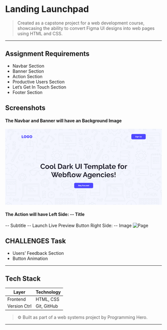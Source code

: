 # Landing Launchpad
> Created as a capstone project for a web development course, showcasing the ability to convert Figma UI designs into web pages using HTML and CSS.

---
## Assignment Requirements

- Navbar Section
- Banner Section
- Action Section
- Productive Users Section
- Let’s Get In Touch Section
- Footer Section

## Screenshots

#### The Navbar and Banner will have an Background Image
![Banner](ui/banner.png)
#### The Action will have Left Side: -- Title
-- Subtitle
-- Launch Live Preview Button
Right Side: -- Image
![ Page](https://camo.githubusercontent.com/fd3eed66a603fd979a59514c003ad2e87642702acb8d4cb3c4c1bb27d846918d/68747470733a2f2f7265736f75726365732e6e696365706167652e636f6d2f3937372f3131383937372f686f7665722d6566666563742d6475726174696f6e2e676966)


## CHALLENGES Task

- Users’ Feedback Section
- Button Animation


---
## Tech Stack

| Layer         | Technology                    |
|-------------- |-------------------------------|
| Frontend      | HTML, CSS                     |
| Version Ctrl  | Git, GitHub                   |

> ⚙️ Built as part of a web systems project by Programming Hero.

---
